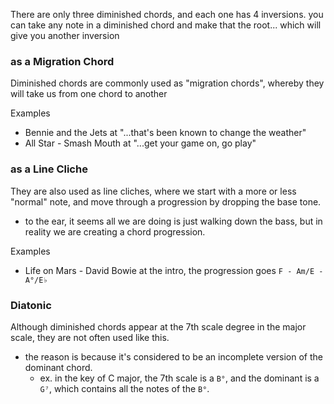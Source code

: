 
There are only three diminished chords, and each one has 4 inversions. you can take any note in a diminished chord and make that the root... which will give you another inversion

### as a Migration Chord
Diminished chords are commonly used as "migration chords", whereby they will take us from one chord to another

Examples
- Bennie and the Jets at "...that's been known to change the weather"
- All Star - Smash Mouth at "...get your game on, go play"

### as a Line Cliche
They are also used as line cliches, where we start with a more or less "normal" note, and move through a progression by dropping the base tone.
- to the ear, it seems all we are doing is just walking down the bass, but in reality we are creating a chord progression.

Examples
- Life on Mars - David Bowie at the intro, the progression goes `F - Am/E - A°/E♭`

### Diatonic
Although diminished chords appear at the 7th scale degree in the major scale, they are not often used like this.
- the reason is because it's considered to be an incomplete version of the dominant chord.
  - ex. in the key of C major, the 7th scale is a `B°`, and the dominant is a `G⁷`, which contains all the notes of the `B°`.